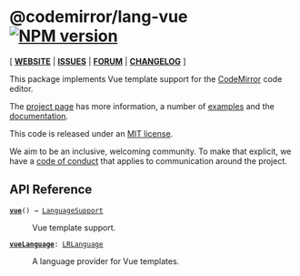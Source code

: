 <!-- NOTE: README.md is generated from src/README.md -->

# @codemirror/lang-vue [![NPM version](https://img.shields.io/npm/v/@codemirror/lang-vue.svg)](https://www.npmjs.org/package/@codemirror/lang-vue)

[ [**WEBSITE**](https://codemirror.net/6/) | [**ISSUES**](https://github.com/codemirror/dev/issues) | [**FORUM**](https://discuss.codemirror.net/c/next/) | [**CHANGELOG**](https://github.com/codemirror/lang-vue/blob/main/CHANGELOG.md) ]

This package implements Vue template support for the
[CodeMirror](https://codemirror.net/6/) code editor.

The [project page](https://codemirror.net/6/) has more information, a
number of [examples](https://codemirror.net/6/examples/) and the
[documentation](https://codemirror.net/6/docs/).

This code is released under an
[MIT license](https://github.com/codemirror/lang-json/tree/main/LICENSE).

We aim to be an inclusive, welcoming community. To make that explicit,
we have a [code of
conduct](http://contributor-covenant.org/version/1/1/0/) that applies
to communication around the project.

## API Reference

<dl>
<dt id="user-content-vue">
  <code><strong><a href="#user-content-vue">vue</a></strong>() → <a href="https://codemirror.net/docs/ref#language.LanguageSupport">LanguageSupport</a></code></dt>

<dd><p>Vue template support.</p>
</dd>
<dt id="user-content-vuelanguage">
  <code><strong><a href="#user-content-vuelanguage">vueLanguage</a></strong>: <a href="https://codemirror.net/docs/ref#language.LRLanguage">LRLanguage</a></code></dt>

<dd><p>A language provider for Vue templates.</p>
</dd>
</dl>
